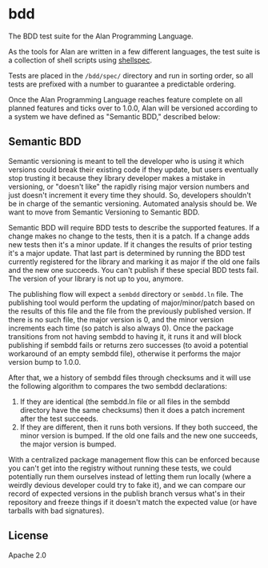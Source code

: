 # bdd

The BDD test suite for the Alan Programming Language.

As the tools for Alan are written in a few different languages, the test suite is a collection of shell scripts using [shellspec](https://shellspec.info/).

Tests are placed in the `/bdd/spec/` directory and run in sorting order, so all tests are prefixed with a number to guarantee a predictable ordering.

Once the Alan Programming Language reaches feature complete on all planned features and ticks over to 1.0.0, Alan will be versioned according to a system we have defined as "Semantic BDD," described below:

## Semantic BDD

Semantic versioning is meant to tell the developer who is using it which versions could break their existing code if they update, but users eventually stop trusting it because they library developer makes a mistake in versioning, or "doesn't like" the rapidly rising major version numbers and just doesn't increment it every time they should. So, developers shouldn't be in charge of the semantic versioning. Automated analysis should be. We want to move from Semantic Versioning to Semantic BDD. 

Semantic BDD will require BDD tests to describe the supported features. If a change makes no change to the tests, then it is a patch. If a change adds new tests then it's a minor update. If it changes the results of prior testing it's a major update. That last part is determined by running the BDD test currently registered for the library and marking it as major if the old one fails and the new one succeeds. You can't publish if these special BDD tests fail. The version of your library is not up to you, anymore.

The publishing flow will expect a `sembdd` directory or `sembdd.ln` file. The publishing tool would perform the updating of major/minor/patch based on the results of this file and the file from the previously published version. If there is no such file, the major version is 0, and the minor version increments each time (so patch is also always 0). Once the package transitions from not having sembdd to having it, it runs it and will block publishing if sembdd fails or returns zero successes (to avoid a potential workaround of an empty sembdd file), otherwise it performs the major version bump to 1.0.0.

After that, we a history of sembdd files through checksums and it will use the following algorithm to compares the two sembdd declarations:

1. If they are identical (the sembdd.ln file or all files in the sembdd directory have the same checksums) then it does a patch increment after the test succeeds.
2. If they are different, then it runs both versions. If they both succeed, the minor version is bumped. If the old one fails and the new one succeeds, the major version is bumped.

With a centralized package management flow this can be enforced because you can't get into the registry without running these tests, we could potentially run them ourselves instead of letting them run locally (where a weirdly devious developer could try to fake it), and we can compare our record of expected versions in the publish branch versus what's in their repository and freeze things if it doesn't match the expected value (or have tarballs with bad signatures).

## License

Apache 2.0